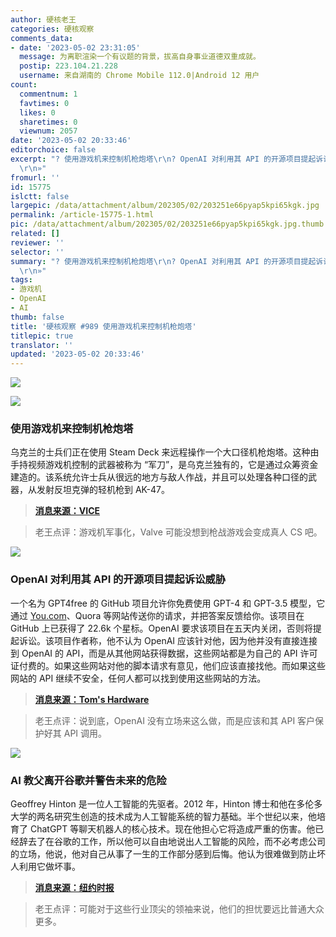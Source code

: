 ```yaml
---
author: 硬核老王
categories: 硬核观察
comments_data:
- date: '2023-05-02 23:31:05'
  message: 为离职渲染一个有议题的背景，拔高自身事业道德双重成就。
  postip: 223.104.21.228
  username: 来自湖南的 Chrome Mobile 112.0|Android 12 用户
count:
  commentnum: 1
  favtimes: 0
  likes: 0
  sharetimes: 0
  viewnum: 2057
date: '2023-05-02 20:33:46'
editorchoice: false
excerpt: "? 使用游戏机来控制机枪炮塔\r\n? OpenAI 对利用其 API 的开源项目提起诉讼威胁\r\n? AI 教父离开谷歌并警告未来的危险\r\n»
  \r\n»"
fromurl: ''
id: 15775
islctt: false
largepic: /data/attachment/album/202305/02/203251e66pyap5kpi65kgk.jpg
permalink: /article-15775-1.html
pic: /data/attachment/album/202305/02/203251e66pyap5kpi65kgk.jpg.thumb.jpg
related: []
reviewer: ''
selector: ''
summary: "? 使用游戏机来控制机枪炮塔\r\n? OpenAI 对利用其 API 的开源项目提起诉讼威胁\r\n? AI 教父离开谷歌并警告未来的危险\r\n»
  \r\n»"
tags:
- 游戏机
- OpenAI
- AI
thumb: false
title: '硬核观察 #989 使用游戏机来控制机枪炮塔'
titlepic: true
translator: ''
updated: '2023-05-02 20:33:46'
---
```


![](/data/attachment/album/202305/02/203251e66pyap5kpi65kgk.jpg)


![](/data/attachment/album/202305/02/203259m3u3gguxzbx77tk4.jpg)


### 使用游戏机来控制机枪炮塔


乌克兰的士兵们正在使用 Steam Deck 来远程操作一个大口径机枪炮塔。这种由手持视频游戏机控制的武器被称为 “军刀”，是乌克兰独有的，它是通过众筹资金建造的。该系统允许士兵从很远的地方与敌人作战，并且可以处理各种口径的武器，从发射反坦克弹的轻机枪到 AK-47。



> 
> **[消息来源：VICE](https://www.vice.com/en/article/5d9g9z/ukraine-is-now-using-steam-decks-to-control-machine-gun-turrets)**
> 
> 
> 



> 
> 老王点评：游戏机军事化，Valve 可能没想到枪战游戏会变成真人 CS 吧。
> 
> 
> 


![](/data/attachment/album/202305/02/203311sxvoq333q8jqggdd.jpg)


### OpenAI 对利用其 API 的开源项目提起诉讼威胁


一个名为 GPT4free 的 GitHub 项目允许你免费使用 GPT-4 和 GPT-3.5 模型，它通过 [You.com](http://you.com/)、Quora 等网站传送你的请求，并把答案反馈给你。该项目在 GitHub 上已获得了 22.6k 个星标。OpenAI 要求该项目在五天内关闭，否则将提起诉讼。该项目作者称，他不认为 OpenAI 应该针对他，因为他并没有直接连接到 OpenAI 的 API，而是从其他网站获得数据，这些网站都是为自己的 API 许可证付费的。如果这些网站对他的脚本请求有意见，他们应该直接找他。而如果这些网站的 API 继续不安全，任何人都可以找到使用这些网站的方法。



> 
> **[消息来源：Tom's Hardware](https://www.tomshardware.com/news/openai-sends-shutdown-letter-to-gpt4free)**
> 
> 
> 



> 
> 老王点评：说到底，OpenAI 没有立场来这么做，而是应该和其 API 客户保护好其 API 调用。
> 
> 
> 


![](/data/attachment/album/202305/02/203327quzxb22rlbqlo5bx.jpg)


### AI 教父离开谷歌并警告未来的危险


Geoffrey Hinton 是一位人工智能的先驱者。2012 年，Hinton 博士和他在多伦多大学的两名研究生创造的技术成为人工智能系统的智力基础。半个世纪以来，他培育了 ChatGPT 等聊天机器人的核心技术。现在他担心它将造成严重的伤害。他已经辞去了在谷歌的工作，所以他可以自由地说出人工智能的风险，而不必考虑公司的立场，他说，他对自己从事了一生的工作部分感到后悔。他认为很难做到防止坏人利用它做坏事。



> 
> **[消息来源：纽约时报](https://www.nytimes.com/2023/05/01/technology/ai-google-chatbot-engineer-quits-hinton.html)**
> 
> 
> 



> 
> 老王点评：可能对于这些行业顶尖的领袖来说，他们的担忧要远比普通大众更多。
> 
> 
>